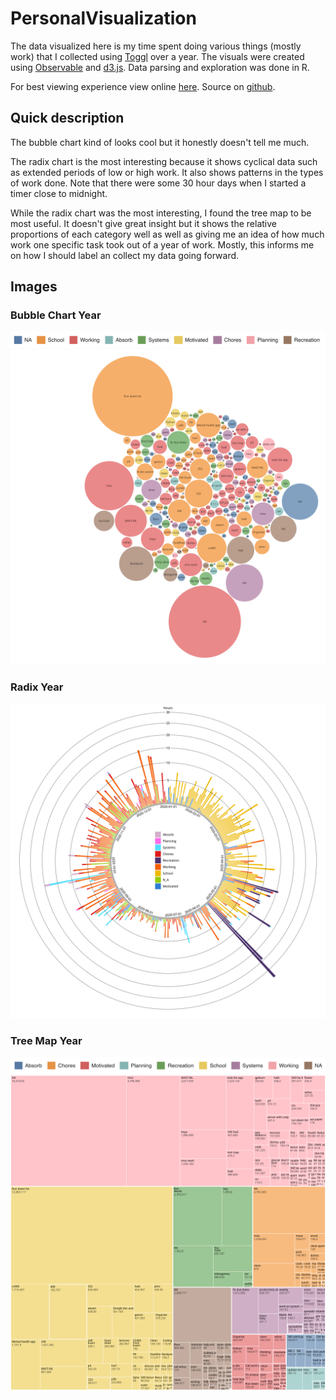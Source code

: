 # PersonalVisualization

The data visualized here is my time spent doing various things (mostly work) that I collected using [Toggl](https://toggl.com/track/) over a year. The visuals were created using [Observable](https://observablehq.com/@avery2) and [d3.js](https://d3js.org/). Data parsing and exploration was done in R.

For best viewing experience view online [here](https://www.averychan.site/PersonalVisualization/). Source on [github](https://github.com/Avery2/PersonalVisualization).

## Quick description

The bubble chart kind of looks cool but it honestly doesn't tell me much.

The radix chart is the most interesting because it shows cyclical data such as extended periods of low or high work. It also shows patterns in the types of work done. Note that there were some 30 hour days when I started a timer close to midnight.

While the radix chart was the most interesting, I found the tree map to be most useful. It doesn't give great insight but it shows the relative proportions of each category well as well as giving me an idea of how much work one specific task took out of a year of work. Mostly, this informs me on how I should label an collect my data going forward.

## Images

<!-- ### Bubble Chart Week

![Bubble Chart Key](Data/images/bubblechartkey.png)
![Bubble Chart Week](Data/images/bubblechartweek.svg) -->

### Bubble Chart Year

![Bubble Chart Key](Data/images/bubblechartkey.png)
![Bubble Chart Year](Data/images/bubblechartyear.svg)

<!-- ### Radix Week

![Radix Week](Data/images/radixweek.svg) -->

### Radix Year

![Radix Year](Data/images/radixyear.svg)

<!-- ### Tree Map Week

![Tree Map Key](Data/images/treemapkey.png)
![Tree Map Week](Data/images/treemapweek.svg) -->

### Tree Map Year

![Tree Map Key](Data/images/treemapkey.png)
![Tree Map Year](Data/images/treemapyear.svg)
